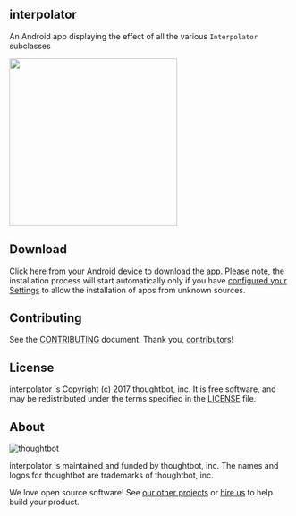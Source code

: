 ## interpolator
An Android app displaying the effect of all the various `Interpolator` subclasses

<img src="https://images.thoughtbot.com/blog-vellum-image-uploads/Oh7Ofpf6SzaPBpVS6IUC_ezgif.com-3348159e97.gif" width=300/>

Download
------------
Click [here](https://www.dropbox.com/s/b9uxopl6p6gk5db/app-release.apk?dl=1)
from your Android device to download the app. Please note, the installation
process will start automatically only if you have [configured your
Settings](https://developer.android.com/distribute/tools/open-distribution.html#unknown-sources)
to allow the installation of apps from unknown sources.

Contributing
------------

See the [CONTRIBUTING] document.
Thank you, [contributors]!

[CONTRIBUTING]: CONTRIBUTING.md
[contributors]: https://github.com/thoughtbot/interpolator/graphs/contributors

License
-------

interpolator is Copyright (c) 2017 thoughtbot, inc. It is free software,
and may be redistributed under the terms specified in the [LICENSE] file.

[LICENSE]: /LICENSE.md

About
-----

![thoughtbot](https://thoughtbot.com/logo.png)

interpolator is maintained and funded by thoughtbot, inc.
The names and logos for thoughtbot are trademarks of thoughtbot, inc.

We love open source software!
See [our other projects][community]
or [hire us][hire] to help build your product.

[community]: https://thoughtbot.com/community?utm_source=github
[hire]: https://thoughtbot.com/hire-us?utm_source=github
